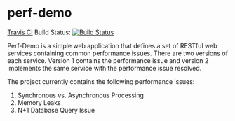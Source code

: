 # perf-demo
[Travis CI](https://travis-ci.org) Build Status: [![Build Status](https://travis-ci.org/jsicree/perf-demo.svg)](https://travis-ci.org/jsicree/perf-demo)

Perf-Demo is a simple web application that defines a set of RESTful web services containing common performance issues. There are two versions of each service. Version 1 contains the performance issue and version 2 implements the same service with the performance issue resolved.

The project currently contains the following performance issues:

1. Synchronous vs. Asynchronous Processing
2. Memory Leaks
3. N+1 Database Query Issue


